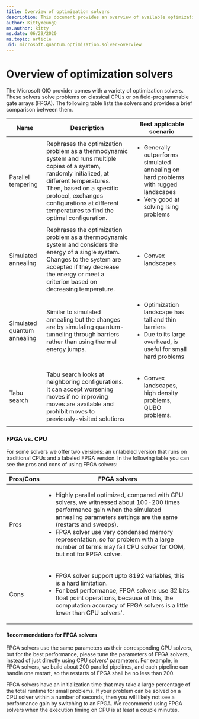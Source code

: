 ```yaml
---
title: Overview of optimization solvers
description: This document provides an overview of available optimization solvers in Azure Quantum.
author: KittyYeungQ
ms.author: kitty
ms.date: 06/29/2020
ms.topic: article
uid: microsoft.quantum.optimization.solver-overview
---
```


# Overview of optimization solvers

The Microsoft QIO provider comes with a variety of optimization solvers. These solvers solve problems on classical CPUs or on field-programmable gate arrays (FPGA). The following table lists the solvers and provides a brief comparison between them.

| **Name** | **Description** | **Best applicable scenario** |
| - | - | - |
| Parallel tempering | Rephrases the optimization problem as a thermodynamic system and runs multiple copies of a system, randomly initialized, at different temperatures. Then, based on a specific protocol, exchanges configurations at different temperatures to find the optimal configuration. | <ul><li>Generally outperforms simulated annealing on hard problems with rugged landscapes</li><li> Very good at solving Ising problems</li></ul> |
| Simulated annealing | Rephrases the optimization problem as a thermodynamic system and considers the energy of a single system. Changes to the system are accepted if they decrease the energy or meet a criterion based on decreasing temperature. | <ul><li>Convex landscapes</li></ul> |
| Simulated quantum annealing | Similar to simulated annealing but the changes are by simulating quantum-tunneling through barriers rather than using thermal energy jumps. | <ul><li>Optimization landscape has tall and thin barriers</li><li>Due to its large overhead, is useful for small hard problems</li></ul> |
| Tabu search | Tabu search looks at neighboring configurations.  It can accept worsening moves if no improving moves are available  and prohibit moves to previously-visited solutions | <ul><li>Convex landscapes, high density problems, QUBO problems.</li></ul>

### FPGA vs. CPU

For some solvers we offer two versions: an unlabeled version that runs on traditional CPUs and a labeled FPGA version. In the following table you can see the pros and cons of using FPGA solvers:

| Pros/Cons | FPGA solvers |
| - | - |
| Pros | <ul><li>Highly parallel optimized, compared with CPU solvers, we witnessed about 100-200 times performance gain when the simulated annealing parameters settings are the same (restarts and sweeps).</li><li>FPGA solver use very condensed memory representation, so for problem with a large number of terms may fail CPU solver for OOM, but not for FPGA solver.</li></ul> |
| Cons | <ul><li>FPGA solver support upto 8192 variables, this is a hard limitation.</li><li>For best performance, FPGA solvers use 32 bits float point operations, because of this, the computation accuracy of FPGA solvers is a little lower than CPU solvers'.</li></ul>                                                                                                                 |

#### Recommendations for FPGA solvers 

FPGA solvers use the same parameters as their corresponding CPU solvers, but for the best performance, please tune the parameters of FPGA solvers, instead of just directly using CPU solvers' parameters. For example, in FPGA solvers, we build about 200 parallel pipelines, and each pipeline can handle one restart, so the restarts of FPGA shall be no less than 200.

FPGA solvers have an initialization time that may take a large percentage of the total runtime for small problems. If your problem can be solved on a CPU solver within a number of seconds, then you will likely not see a performance gain by switching to an FPGA. We recommend using FPGA solvers when the execution timing on CPU is at least a couple minutes.
